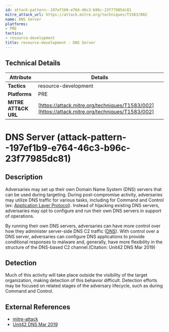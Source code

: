 ```yaml
---
id: attack-pattern--197ef1b9-e764-46c3-b96c-23f77985dc81
mitre_attack_url: https://attack.mitre.org/techniques/T1583/002
name: DNS Server
platforms:
- PRE
tactics:
- resource-development
title: resource-development - DNS Server
---
```


## Technical Details

| Attribute | Details |
|-----------|----------|
| **Tactics** | resource-development |
| **Platforms** | PRE |
| **MITRE ATT&CK URL** | [https://attack.mitre.org/techniques/T1583/002](https://attack.mitre.org/techniques/T1583/002) |

# DNS Server (attack-pattern--197ef1b9-e764-46c3-b96c-23f77985dc81)

## Description
Adversaries may set up their own Domain Name System (DNS) servers that can be used during targeting. During post-compromise activity, adversaries may utilize DNS traffic for various tasks, including for Command and Control (ex: [Application Layer Protocol](https://attack.mitre.org/techniques/T1071)). Instead of hijacking existing DNS servers, adversaries may opt to configure and run their own DNS servers in support of operations.

By running their own DNS servers, adversaries can have more control over how they administer server-side DNS C2 traffic ([DNS](https://attack.mitre.org/techniques/T1071/004)). With control over a DNS server, adversaries can configure DNS applications to provide conditional responses to malware and, generally, have more flexibility in the structure of the DNS-based C2 channel.(Citation: Unit42 DNS Mar 2019)

## Detection
Much of this activity will take place outside the visibility of the target organization, making detection of this behavior difficult. Detection efforts may be focused on related stages of the adversary lifecycle, such as during Command and Control.

## External References
- [mitre-attack](https://attack.mitre.org/techniques/T1583/002)
- [Unit42 DNS Mar 2019](https://unit42.paloaltonetworks.com/dns-tunneling-how-dns-can-be-abused-by-malicious-actors/)
